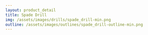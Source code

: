 ```yaml
---
layout: product_detail
title: Spade Drill
img: /assets/images/drills/spade_drill-min.png
outline: /assets/images/outlines/spade_drill-outline-min.png
---
```

